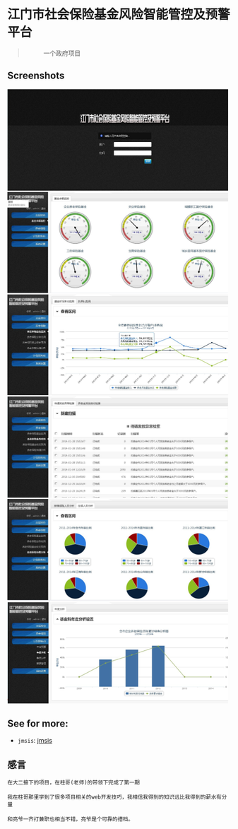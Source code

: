 # 江门市社会保险基金风险智能管控及预警平台

> 　　　一个政府项目

## Screenshots

<img src="1.jpg" width="500">

<img src="2.jpg" width="500">

<img src="3.jpg" width="500">

<img src="4.jpg" width="500">

<img src="5.jpg" width="500">

<img src="6.jpg" width="500">


## See for more:

- `jmsis`: [jmsis](https://github.com/phrief/jmsis)


## 感言

	在大二接下的项目，在柱哥(老师)的带领下完成了第一期
	
	我在柱哥那里学到了很多项目相关的web开发技巧，我相信我得到的知识远比我得到的薪水有分量
	
	和亮爷一齐打兼职也相当不错，亮爷是个可靠的搭档。